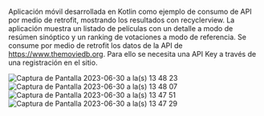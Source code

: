 Aplicación móvil desarrollada en Kotlin como ejemplo de consumo de API por medio de retrofit, mostrando los resultados con recyclerview.
La aplicación muestra un listado de películas con un detalle a modo de resúmen sinóptico y un ranking de votaciones a modo de referencia.
Se consume por medio de retrofit los datos de la API de https://www.themoviedb.org. Para ello se necesita una API Key a través de una registración en el sitio.



![Captura de Pantalla 2023-06-30 a la(s) 13 48 23](https://github.com/oscale05/g3retrofit_movies/assets/36969822/0ef2e602-fbf7-4974-90c0-b192573930db)
![Captura de Pantalla 2023-06-30 a la(s) 13 48 07](https://github.com/oscale05/g3retrofit_movies/assets/36969822/3b7b13e7-1af3-4716-8275-3e9534fcc8cc)
![Captura de Pantalla 2023-06-30 a la(s) 13 47 51](https://github.com/oscale05/g3retrofit_movies/assets/36969822/e4a0f998-856f-4f5d-803b-c3366ddf783f)
![Captura de Pantalla 2023-06-30 a la(s) 13 47 29](https://github.com/oscale05/g3retrofit_movies/assets/36969822/845d9352-9abd-4bc0-8bd4-a1749ea5f39d)
